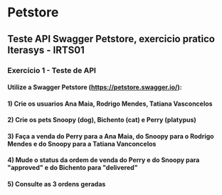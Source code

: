 # Petstore
## Teste API Swagger Petstore, exercicio pratico Iterasys - IRTS01

### Exercício 1 - Teste de API

####  Utilize a Swagger Petstore (https://petstore.swagger.io/):

#### 1) Crie os usuarios Ana Maia, Rodrigo Mendes, Tatiana Vasconcelos

#### 2) Crie os pets Snoopy (dog), Bichento (cat) e Perry (platypus)

#### 3) Faça a venda do Perry para a Ana Maia, do Snoopy para o Rodrigo Mendes e do Snoopy para a Tatiana Vanconcelos

#### 4) Mude o status da ordem de venda do Perry e do Snoopy para "approved" e do Bichento para "delivered"

#### 5) Consulte as 3 ordens geradas


